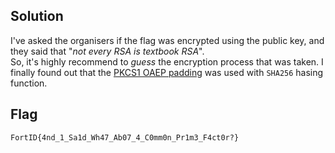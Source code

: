 ## Solution
I've asked the organisers if the flag was encrypted using the public key, and they said that "_not every RSA is textbook RSA_".     
So, it's highly recommend to _guess_ the encryption process that was taken. I finally found out that the [PKCS1 OAEP padding](https://en.wikipedia.org/wiki/Optimal_asymmetric_encryption_padding) was used with `SHA256` hasing function.

## Flag
```
FortID{4nd_1_Sa1d_Wh47_Ab07_4_C0mm0n_Pr1m3_F4ct0r?}
```